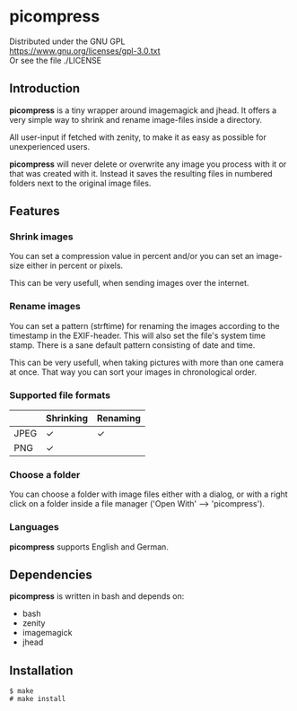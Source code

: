 # picompress
Distributed under the GNU GPL  
https://www.gnu.org/licenses/gpl-3.0.txt  
Or see the file ./LICENSE

## Introduction
**picompress** is a tiny wrapper around imagemagick and jhead. It offers a very 
simple way to shrink and rename image-files inside a directory.

All user-input if fetched with zenity, to make it as easy as possible for
unexperienced users.

**picompress** will never delete or overwrite any image you process with it or 
that was created with it. Instead it saves the resulting files in numbered 
folders next to the original image files.

## Features
### Shrink images
You can set a compression value in percent and/or you can set an image-size
either in percent or pixels.

This can be very usefull, when sending images over the internet.

### Rename images
You can set a pattern (strftime) for renaming the images according to the timestamp in the EXIF-header. This will also set
the file's system time stamp. There is a sane default pattern consisting of 
date and time.

This can be very usefull, when taking pictures with more than one camera at 
once. That way you can sort your images in chronological order.

### Supported file formats
|      | Shrinking | Renaming |
|------|-----------|----------|
| JPEG |     ✓     |     ✓    |
| PNG  |     ✓     |          |

### Choose a folder
You can choose a folder with image files either with a dialog, or with a right 
click on a folder inside a file manager ('Open With' --> 'picompress').

### Languages
**picompress** supports English and German.

## Dependencies
**picompress** is written in bash and depends on:
 - bash
 - zenity
 - imagemagick
 - jhead

## Installation
```
$ make
# make install
```
